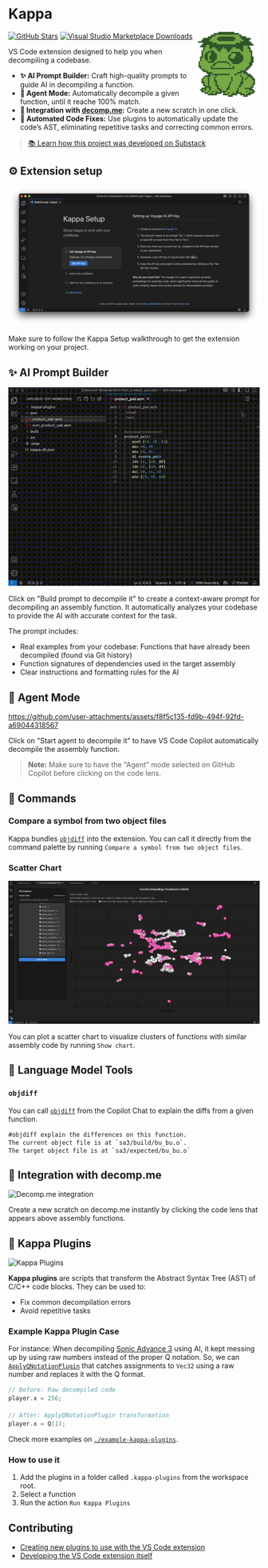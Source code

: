 # Kappa

<img src="./media/branding/logo.png" align="right" height="130px" />

[![GitHub Stars](https://flat.badgen.net/github/stars/macabeus/kappa?icon=github)](https://github.com/macabeus/kappa)
[![Visual Studio Marketplace Downloads](https://flat.badgen.net/vs-marketplace/d/macabeus.kappa?icon=visualstudio)](https://marketplace.visualstudio.com/items?itemName=macabeus.kappa)

VS Code extension designed to help you when decompiling a codebase.

- **✨ AI Prompt Builder:** Craft high-quality prompts to guide AI in decompiling a function.
- **🤖 Agent Mode:** Automatically decompile a given function, until it reache 100% match.
- **🐸 Integration with [decomp.me](https://decomp.me/):** Create a new scratch in one click.
- **🔌 Automated Code Fixes:** Use plugins to automatically update the code’s AST, eliminating repetitive tasks and correcting common errors.

> [📚 Learn how this project was developed on Substack](https://gambiconf.substack.com/p/development-journey-on-game-decompilation)

## ⚙️ Extension setup

<img alt="Walkthrough" src="./media/readme/walkthrough.png" />

Make sure to follow the Kappa Setup walkthrough to get the extension working on your project.

## ✨ AI Prompt Builder

<img alt="Build prompt" src="./media/readme/build-prompt.gif" />

Click on "Build prompt to decompile it" to create a context-aware prompt for decompiling an assembly function. It automatically analyzes your codebase to provide the AI with accurate context for the task.

The prompt includes:

- Real examples from your codebase: Functions that have already been decompiled (found via Git history)
- Function signatures of dependencies used in the target assembly
- Clear instructions and formatting rules for the AI

## 🤖 Agent Mode

https://github.com/user-attachments/assets/f8f5c135-fd9b-494f-92fd-a69044318567

Click on "Start agent to decompile it" to have VS Code Copilot automatically decompile the assembly function.

> **Note:** Make sure to have the "Agent" mode selected on GitHub Copilot before clicking on the code lens.

## 🎨 Commands

### Compare a symbol from two object files

Kappa bundles [`objdiff`](https://github.com/encounter/objdiff) into the extension. You can call it directly from the command palette by running `Compare a symbol from two object files`.

### Scatter Chart

<img alt="Scatter Chart" src="./media/readme/scatter-chart.png" />

You can plot a scatter chart to visualize clusters of functions with similar assembly code by running `Show chart`.

## 🔖 Language Model Tools

### `objdiff`

You can call [`objdiff`](https://github.com/encounter/objdiff) from the Copilot Chat to explain the diffs from a given function.

```
#objdiff explain the differences on this function.
The current object file is at `sa3/build/bu_bu.o`.
The target object file is at `sa3/expected/bu_bu.o`
```

## 🐸 Integration with decomp.me

<img width="491" height="77" alt="Decomp.me integration" src="https://github.com/user-attachments/assets/5b52f230-017d-4448-ba1e-d79c4b92cc79" />

Create a new scratch on decomp.me instantly by clicking the code lens that appears above assembly functions.

## 🔌 Kappa Plugins

<img alt="Kappa Plugins" src="./media/readme/kappa-plugins.gif" />

**Kappa plugins** are scripts that transform the Abstract Syntax Tree (AST) of C/C++ code blocks. They can be used to:

- Fix common decompilation errors
- Avoid repetitive tasks

### Example Kappa Plugin Case

For instance: When decompiling [Sonic Advance 3](https://github.com/SAT-R/sa3) using AI, it kept messing up by using raw numbers instead of the proper Q notation. So, we can [`ApplyQNotationPlugin`](./example-kappa-plugins/ApplyQNotationPlugin.js) that catches assignments to `Vec32` using a raw number and replaces it with the Q format.

```cpp
// Before: Raw decompiled code
player.x = 256;

// After: ApplyQNotationPlugin transformation
player.x = Q(1);
```

Check more examples on [`./example-kappa-plugins`](./example-kappa-plugins).

### How to use it

1. Add the plugins in a folder called `.kappa-plugins` from the workspace root.
2. Select a function
3. Run the action `Run Kappa Plugins`

## Contributing

- [Creating new plugins to use with the VS Code extension](./docs/create-your-own-kappa-plugin.md)
- [Developing the VS Code extension itself](./docs/developing-kappa-vscode-extension.md)
